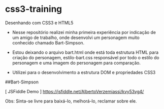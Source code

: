 # css3-training

Desenhando com CSS3 e HTML5


* Nesse repositório realizei minha primeira experiência por indicação de um amigo de trabalho, onde desenvolvi um personagem muito conhecido chamado Bart-Simpson.

* Estou deixando o arquivo bart.html onde está toda estrutura HTML para criação do personagem, estilo-bart.css responsável por todo o estilo do personagem e uma imagem do personagem para comparação.

* Utilizei para o desenvolvimento a estrutura DOM e propriedades CSS3

 ##Bart-Simpson

[ JSFiddle Demo ] https://jsfiddle.net/AlbertoVerzemiassi/kvy53vg4/

Obs:  Sinta-se livre para baixá-lo, melhorá-lo, reclamar sobre ele.

